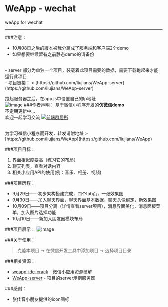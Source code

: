 # WeApp - wechat
weApp for wechat
<hr/>

###注意：
- 10月08日之后的版本被我分离成了服务端和客户端2个demo
- 如果想要继续留有之前静态demo的请备份
<br/>
- server 部分为单独一个项目，装载着此项目需要的数据，需要下载跑起来才能运行此项目
<br/>
- 项目链接：
> [https://github.com/liujians/WeApp-server](https://github.com/liujians/WeApp-server)

跑起服务器之后，在app.js中设置自己的Ip地址
<br/>
![image](https://github.com/liujians/WeApp/blob/master/ipconfig.png)
###作者声明：
基于微信小程序开发的**仿微信demo**
<br/>
不定期更新中...
<br/>
欢迎一起学习交流
<a target="_blank" href="http://shang.qq.com/wpa/qunwpa?idkey=9bcf9f7be59b471456c1feec466dab4d54da7ab35c834b8e821ec17177fb33b3"><img border="0" src="http://pub.idqqimg.com/wpa/images/group.png" alt="前端群居所" title="前端群居所"></a>

<br/>
为学习微信小程序而开发，转发请附地址
> [https://github.com/liujians/WeApp](https://github.com/liujians/WeApp)

###项目目标：
1. 界面相似度要高（练习它的布局）
2. 聊天列表，查看对话内容
3. 相关小应用API的使用(例：音乐、相册、视频)

###项目历程：
- 9月29日——初步架构搭建完成，四个tab页，一张效果图
- 9月30日——加入聊天界面，聊天界面基本数据，聊天头像绑定，新效果图
- 10月09日——项目分离（详情查看server项目），消息界面美化，消息面板菜单，加入图片选择功能
- 10月10日——新加入朋友圈模块布局

###项目展示：
![image](https://github.com/liujians/WeApp/blob/master/GIF.gif)

###关于使用：
> 克隆本项目 -> 在微信开发工具中添加项目 -> 选择项目目录

###相关资源：
- [weapp-ide-crack](https://github.com/gavinkwoe/weapp-ide-crack/blob/master/README.md) - 微信小应用资源破解
- [WeApp-server](https://github.com/liujians/WeApp-server) - 项目的server示例服务器



###感谢：
- 张佳音小朋友提供的icon图标

